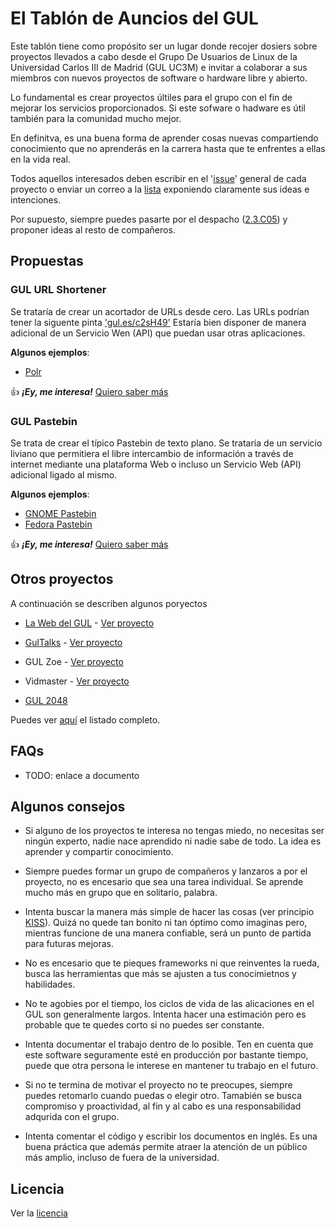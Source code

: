 # El Tablón de Auncios del GUL

Este tablón tiene como propósito ser un lugar donde recojer dosiers sobre proyectos llevados
a cabo desde el Grupo De Usuarios de Linux de la Universidad Carlos III de Madrid (GUL UC3M) e invitar a colaborar a sus miembros con nuevos proyectos de software o hardware libre y abierto.

Lo fundamental es crear proyectos últiles para el grupo con el fin de mejorar los servicios proporcionados.
Si este sofware o hadware es útil también para la comunidad mucho mejor.

En definitva, es una buena forma de aprender cosas nuevas compartiendo conocimiento que no aprenderás en la carrera hasta que te enfrentes a ellas en la vida real.

Todos aquellos interesados deben escribir en el '[issue](https://github.com/guluc3m/gbb/issues)' general de cada proyecto o enviar un correo a la [lista](https://gul.uc3m.es/mailman/listinfo/gul)
exponiendo claramente sus ideas e intenciones.

Por supuesto, siempre puedes pasarte por el despacho ([2.3.C05](https://wiki.gul.es/doku.php?id=como_llegar)) y proponer ideas al resto de compañeros.

## Propuestas

### GUL URL Shortener

Se trataría de crear un acortador de URLs desde cero. Las URLs podrían tener la siguente pinta ['gul.es/c2sH49'](#)
Estaría bien disponer de manera adicional de un Servicio Wen (API) que puedan usar otras aplicaciones.

**Algunos ejemplos**:

* [Polr](https://project.polr.me "Polr")

:thumbsup: **_¡Ey, me interesa!_** [Quiero saber más](TODO)

### GUL Pastebin

Se trata de crear el típico Pastebin de texto plano. Se trataría de un servicio liviano que permitiera
el libre intercambio de información a través de internet mediante una plataforma Web o incluso un Servicio
Web (API) adicional ligado al mismo.

**Algunos ejemplos**:

* [GNOME Pastebin](https://paste.gnome.org/ "GNOME Pastebin")
* [Fedora Pastebin](https://paste.fedoraproject.org/ "Fedora Pastebin")

:thumbsup: **_¡Ey, me interesa!_** [Quiero saber más](TODO)

## Otros proyectos

A continuación se describen algunos poryectos

- [La Web del GUL](http://gul.es) - [Ver proyecto](https://github.com/guluc3m/gul-web "GUL - Github")

- [GulTalks](http://cursos.gul.es) - [Ver proyecto](https://github.com/guluc3m/gul-gultalks "GUL - Github")

- GUL Zoe - [Ver proyecto](https://github.com/guluc3m/gul-zoe "GUL - GITHUB")

- Vidmaster - [Ver proyecto](http://github.com/guluc3m/vidmasterGUL" "GUL - Github")

- [GUL 2048](http://yagop.github.io/GUL2048/ "GUL 2048")

Puedes ver [aquí](https://github.com/guluc3m "GUL - Github") el listado completo.


## FAQs

* TODO: enlace a documento

## Algunos consejos

* Si alguno de los proyectos te interesa no tengas miedo, no necesitas ser ningún experto, nadie nace
aprendido ni nadie sabe de todo. La idea es aprender y compartir conocimiento.

* Siempre puedes formar un grupo de compañeros y lanzaros a por el proyecto, no es encesario que sea
una tarea individual. Se aprende mucho más en grupo que en solitario, palabra.

* Intenta buscar la manera más simple de hacer las cosas (ver principio [KISS](https://es.wikipedia.org/wiki/Principio_KISS)).
Quizá no quede tan bonito ni tan óptimo como imaginas pero, mientras funcione de una manera confiable, será un punto de partida para futuras mejoras.

* No es encesario que te pieques frameworks ni que reinventes la rueda, busca las herramientas que más
se ajusten a tus conocimietnos y habilidades.

* No te agobies por el tiempo, los ciclos de vida de las alicaciones en el GUL son generalmente largos.
Intenta hacer una estimación pero es probable que te quedes corto si no puedes ser constante.

* Intenta documentar el trabajo dentro de lo posible. Ten en cuenta que este software seguramente esté
en producción por bastante tiempo, puede que otra persona le interese en mantener tu trabajo en el futuro.

* Si no te termina de motivar el proyecto no te preocupes, siempre puedes retomarlo cuando puedas o elegir otro.
Tamabién se busca compromiso y proactividad, al fin y al cabo es una responsabilidad adqurida con el grupo.

* Intenta comentar el código y escribir los documentos en inglés. Es una buena práctica que además permite atraer la
atención de un público más amplio, incluso de fuera de la universidad.

## Licencia

Ver la [licencia](https://github.com/guluc3m/gbb/blob/master/LICENSE "LICENCIA")
